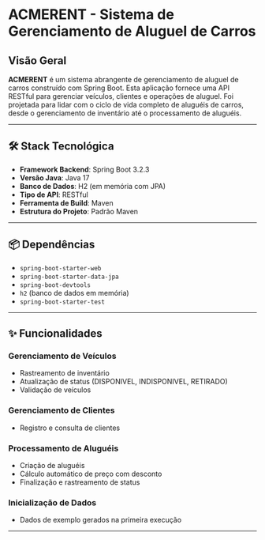 # ACMERENT - Sistema de Gerenciamento de Aluguel de Carros

## Visão Geral

**ACMERENT** é um sistema abrangente de gerenciamento de aluguel de carros construído com Spring Boot. Esta aplicação fornece uma API RESTful para gerenciar veículos, clientes e operações de aluguel. Foi projetada para lidar com o ciclo de vida completo de aluguéis de carros, desde o gerenciamento de inventário até o processamento de aluguéis.

---

## 🛠️ Stack Tecnológica

- **Framework Backend**: Spring Boot 3.2.3  
- **Versão Java**: Java 17  
- **Banco de Dados**: H2 (em memória com JPA)  
- **Tipo de API**: RESTful  
- **Ferramenta de Build**: Maven  
- **Estrutura do Projeto**: Padrão Maven  

---

## 📦 Dependências

- `spring-boot-starter-web`
- `spring-boot-starter-data-jpa`
- `spring-boot-devtools`
- `h2` (banco de dados em memória)
- `spring-boot-starter-test`

---

## ✨ Funcionalidades

### Gerenciamento de Veículos

- Rastreamento de inventário
- Atualização de status (DISPONIVEL, INDISPONIVEL, RETIRADO)
- Validação de veículos

### Gerenciamento de Clientes

- Registro e consulta de clientes

### Processamento de Aluguéis

- Criação de aluguéis
- Cálculo automático de preço com desconto
- Finalização e rastreamento de status

### Inicialização de Dados

- Dados de exemplo gerados na primeira execução

---

